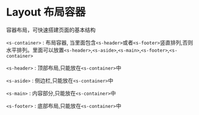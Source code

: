 # Layout 布局容器
容器布局，可快速搭建页面的基本结构


 `<s-container>` : 布局容器,
 当里面包含`<s-header>`或者`<s-footer>`竖直排列,否则水平排列。里面可以放置`<s-header>`,`<s-aside>`,`<s-main>`,`<s-footer>`,`<s-container>`
 
 `<s-header>` : 顶部布局,只能放在`<s-container>`中
 
 `<s-aside>` : 侧边栏,只能放在`<s-container>`中
 
 `<s-main>` : 内容部分,只能放在`<s-container>`中
 
`<s-footer>` : 底部布局,只能放在`<s-container>`中


<ClientOnly>
<layout-demo></layout-demo>
</ClientOnly>
